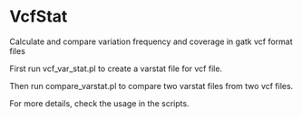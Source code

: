 # VcfStat
Calculate and compare variation frequency and coverage in gatk vcf format files

First run vcf_var_stat.pl to create a varstat file for vcf file.

Then run compare_varstat.pl to compare two varstat files from two vcf files.

For more details, check the usage in the scripts.
